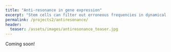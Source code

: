 ```yaml
---
title: "Anti-resonance in gene expression"
excerpt: "Stem cells can filter out erroneous frequencies in dynamical developmental signals."
permalink: /projects2/antiresonance/
header:
  teaser: /assets/images/antiresonance_teaser.jpg
---
```


Coming soon!
